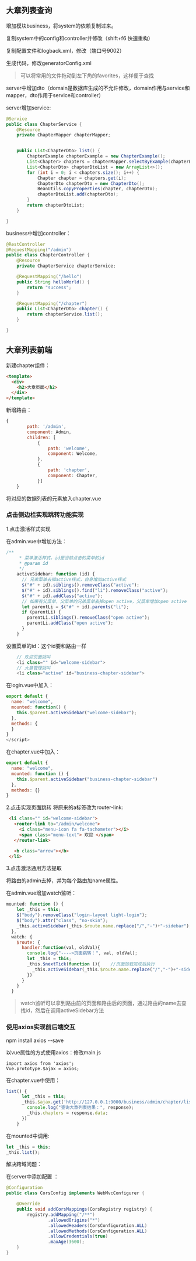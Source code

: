 ## 大章列表查询
增加模块business，将system的依赖复制过来。

复制system中的config和controller并修改（shift+f6 快速重构）

复制配置文件和logback.xml，修改（端口号9002）

生成代码，修改generatorConfig.xml

> 可以将常用的文件拖动到左下角的favorites，这样便于查找

server中增加dto（domain是数据库生成的不允许修改，domain作用与service和mapper，dto作用于service和controller）

server增加service:
```java
@Service
public class ChapterService {
    @Resource
    private ChapterMapper chapterMapper;


    public List<ChapterDto> list() {
        ChapterExample chapterExample = new ChapterExample();
        List<Chapter> chapters = chapterMapper.selectByExample(chapterExample);
        List<ChapterDto> chapterDtoList = new ArrayList<>();
        for (int i = 0; i < chapters.size(); i++) {
            Chapter chapter = chapters.get(i);
            ChapterDto chapterDto = new ChapterDto();
            BeanUtils.copyProperties(chapter, chapterDto);
            chapterDtoList.add(chapterDto);
        }
        return chapterDtoList;
    }

}
```
business中增加controller：
```java
@RestController
@RequestMapping("/admin")
public class ChapterController {
    @Resource
    private ChapterService chapterService;

    @RequestMapping("/hello")
    public String helloWorld() {
        return "success";
    }

    @RequestMapping("/chapter")
    public List<ChapterDto> chapter() {
        return chapterService.list();
    }

}
```

## 大章列表前端
新建chapter组件：
```html
<template>
  <div>
    <h2>大章页面</h2>
  </div>
</template>
```
新增路由：
```javascript
{
        path: '/admin',
        component: Admin,
        children: [
            {
                path: 'welcome',
                component: Welcome,
            },
            {
                path: 'chapter',
                component: Chapter,
            }]
    }
```
将对应的数据列表的元素放入chapter.vue

### 点击侧边栏实现跳转功能实现
1.点击激活样式实现

在admin.vue中增加方法：
```javascript
/**
     * 菜单激活样式，id是当前点击的菜单的id
     * @param id
     */
    activeSidebar: function (id) {
      // 兄弟菜单去掉active样式，自身增加active样式
      $("#" + id).siblings().removeClass("active");
      $("#" + id).siblings().find("li").removeClass("active");
      $("#" + id).addClass("active");
      // 如果有父菜单，父菜单的兄弟菜单去掉open active，父菜单增加open active
      let parentLi = $("#" + id).parents("li");
      if (parentLi) {
        parentLi.siblings().removeClass("open active");
        parentLi.addClass("open active");
      }
    }
```
设置菜单的id：这个id要和路由一样
```javascript
    // 欢迎页面就叫
    <li class="" id="welcome-sidebar">
    // 大章管理就叫
    <li class="active" id="business-chapter-sidebar">
```

在login.vue中加入：
```javascript
export default {
  name: "welcome",
  mounted: function() {
    this.$parent.activeSidebar("welcome-sidebar");
  },
  methods: {
  }
}
</script>
```
在chapter.vue中加入：
```javascript
export default {
  name: "welcome",
  mounted: function () {
    this.$parent.activeSidebar("business-chapter-sidebar")
  },
  methods: {}
}
```
2.点击实现页面跳转
将原来的a标签改为router-link:
```html
 <li class="" id="welcome-sidebar">
   <router-link to="/admin/welcome">
     <i class="menu-icon fa fa-tachometer"></i>
     <span class="menu-text"> 欢迎 </span>
   </router-link>

   <b class="arrow"></b>
 </li>
```

3.点击激活通用方法提取

将路由的admin去掉，并为每个路由加name属性。

在admin.vue增加watch监听：
```javascript
mounted: function () {
    let _this = this;
    $("body").removeClass("login-layout light-login");
    $("body").attr("class", "no-skin");
    _this.activeSidebar(_this.$route.name.replace("/","-")+"-sidebar");
  },
  watch: {
    $route: {
      handler:function(val, oldVal){
        console.log("---->页面跳转：", val, oldVal);
        let _this = this;
        _this.$nextTick(function (){    //页面加载完成后执行
          _this.activeSidebar(_this.$route.name.replace("/","-")+"-sidebar");
        })
      }
    }
  }
```
> watch监听可以拿到路由前的页面和路由后的页面，通过路由的name去查找id，然后在调用activeSidebar方法

### 使用axios实现前后端交互
npm install axios --save

以vue属性的方式使用axios：修改main.js
```
import axios from 'axios';
Vue.prototype.$ajax = axios;
```

在chapter.vue中使用：
```javascript
list() {
      let _this = this;
      _this.$ajax.get('http://127.0.0.1:9000/business/admin/chapter/list').then((response) => {
        console.log("查询大章列表结果：", response);
        _this.chapters = response.data;
      })
    }
```
在mounted中调用:
```javascript
let _this = this;
_this.list();
```
解决跨域问题：

在server中添加配置 ：
```java
@Configuration
public class CorsConfig implements WebMvcConfigurer {

    @Override
    public void addCorsMappings(CorsRegistry registry) {
        registry.addMapping("/**")
                .allowedOrigins("*")
                .allowedHeaders(CorsConfiguration.ALL)
                .allowedMethods(CorsConfiguration.ALL)
                .allowCredentials(true)
                .maxAge(3600);
    }
}
```